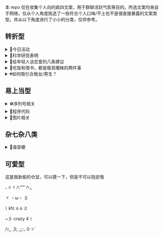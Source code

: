 本 repo 仅在收集个人向的疯四文案，用于群聊活跃气氛等目的。所选文案均来自于网络，仅从个人角度挑选了一些符合个人口味/不土也不是很直接暴露的文案类型。并从以下角度进行了小小的分类，仅供参考。

## 转折型

<details><summary>💙今日活动</summary>

<p>

今天三个活动:

1. 有劳斯莱斯的家人,可登录劳斯莱斯APP选择中国界面，滑动页面有一个活动,填写手机号码,送飞天茅台53度1支。

2. 保时捷车主公众号左下角点进去上传行驶证上的车架号就能抽奖，奖品最低300京东卡，部分群友有保时捷的可以领一下。

3. 没有劳斯莱斯和保时捷的同学，打开肯德基APP，因为今天是疯狂星期四。

</p>

</details>

<details><summary>🤎科学研究表明</summary>

<p>

人一但有了爱情，智商情商都会提高95% ，烦恼也会消失95%。但问题来了 爱情从哪里来？科学家却不肯说，只留下了一串奇怪的符号：KFC Crazy Thursday。

</p>

</details>

<details><summary>🖤给年轻人谈恋爱的八条建议</summary>

<p>

1.谈恋爱首先要找你爱的，如果结婚就要找爱你的

2.千万别输在“等”这个字身上

3.永远留住30%的神秘

4.不要低估任何一个人

5.别把没教养当做有气场

6.谈恋爱可以穷，结婚不可以

7.谈恋爱一定要自由

8.v50请我吃肯德基疯狂星期四

9.牢记第8条，前7条也可以试试

</p>

</details>

<details><summary>🧡吃饭和借书，都是极其暧昧的两件事</summary>

<p>

吃饭和借书，都是极其暧昧的两件事，一借一还，一请一去，情份就这么结下了。——钱钟书

近些日子很少来群里聊天了，心里觉得和群友们都生分了不少。就觉得应该拉进一些和群友们的关系。但这话总得有个头，翻来覆去却是不知该说些什么。便借着钱先生的这句话起个头。不如这样，我借你们几本书看，你们请我吃些饭，这样也算是缓和了我与各位的关系。

不过我也清楚，隔着层网络，终究是有太多不便。不如这样，我与诸位说几本书名，您们直接上网搜，您们诸位赠我些钱财，请我去吃些。恰好今日星期四，不如您们诸位V我50，我去吃个疯狂星期四。

</p>

</details>

<details><summary>💔如何吸引合租女/男生？</summary>

<p>

（性别可自行修改，仅提供模版参考）

1、找一个夜里假装打电话，电话内容大约是要跟异地恋的女人分手，做暴怒痛苦状，声音要大，要让她听到。

2、过后几天装作若无其事，展现男人的刚毅。

3、找一天夜里，喝点酒回去(别真喝醉了)然后在客厅装醉，弄出点动静让她知道，最好能骗她出来扶下你，考验你演技的时候到了，扮演好一个痴情失恋男人的角色!

4、用清醒的思维演绎酒醉后故作清醒的表现，含糊不清又颇有礼貌的请她为你倒杯水。

5、甭客气,接水的时候把杯子直接掉地上去。

6、等她先蹲下或者弯腰去捡杯子的时候，抢着去捡,这个时候尝试去做部分身体接触，借此机会试探对方反应，以备下次行动方案。

7、第二天早点醒,注意隔壁动静,在她出房间的时候也出去，这个时候的你只能穿一条裤衩。在确认她已经看到你之后赶紧尴尬而略带歉意的回屋。

8、找个机会请她吃饭，表示愧疚与感谢。

9、最关键的一步来了，今天是疯狂星期四，请我吃肯德基，教你下一步骤

</p>

</details>

## 易上当型

<details><summary>⚽️序列号相关</summary>

<p>

我有朋友去 Adobe 上班了，他跟我说好多软件其实不用花钱，输入内部的序列号就可以免费用正版 Photoshop 2022。我把 Key 分享有缘人：JT-KDJ-FKXQS-VW50（注意此处的 Key 不要过于明显。比如这里采取了全中文缩写，以防第一时间暴露kfc，你也可以换其他缩写进行最大程度的隐藏替换）

</p>

</details>

<details><summary>🏀程序代码</summary>

<p>

大佬们，我是一个小白，今天一运行电脑就出现了这个 java.lang.StackOverflowError: Today Thu, KDJ vme 5¥0，不知道怎么办了，重启项目和电脑都没办法解决，希望有好心人帮忙解决一下。

</p>

</details>

<details><summary>🐶图片相关</summary>

<p>

![IMG_2402](https://user-images.githubusercontent.com/39793568/184060659-1ceb296e-7704-4152-ad0d-cf3efd07a1dc.JPG)

</p>

</details>

## 杂七杂八类

<details><summary>🐒谐音梗</summary>

<p>

一个国王叫肯，纳了一个歌姬，歌姬不老实搞小动作，背着肯大搞矿产开发，为了实现矿产垄断，歌姬把其他同行的矿井都给封了，问定什么罪？大家觉得定什么罪？
死罪。肯的姬封矿刑期死

</p>

</details>

## 可爱型

这是我新偷的仓鼠，可以摸一下，但是不可以抱走哦

､ゞヾ∧""'∧;,

ヾ   ・ω・ 彡

ﾐ kfc  o  o  ミ  

~彡  crazy   4   ﾐ

/ｿ,, ,5; ,;;:､０ヾ`
